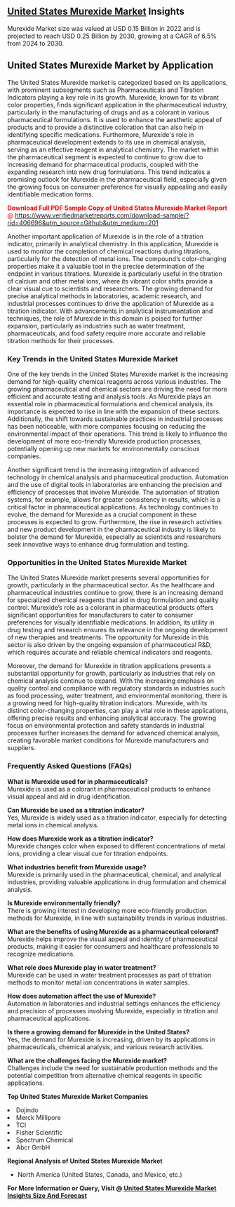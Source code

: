 <h2><a href="https://www.verifiedmarketreports.com/download-sample/?rid=406696&amp;utm_source=Github&amp;utm_medium=201" target="_blank">United States Murexide Market</a> Insights</h2><p>Murexide Market size was valued at USD 0.15 Billion in 2022 and is projected to reach USD 0.25 Billion by 2030, growing at a CAGR of 6.5% from 2024 to 2030.</p><p><h2>United States Murexide Market by Application</h2><p>The United States Murexide market is categorized based on its applications, with prominent subsegments such as Pharmaceuticals and Titration Indicators playing a key role in its growth. Murexide, known for its vibrant color properties, finds significant application in the pharmaceutical industry, particularly in the manufacturing of drugs and as a colorant in various pharmaceutical formulations. It is used to enhance the aesthetic appeal of products and to provide a distinctive coloration that can also help in identifying specific medications. Furthermore, Murexide's role in pharmaceutical development extends to its use in chemical analysis, serving as an effective reagent in analytical chemistry. The market within the pharmaceutical segment is expected to continue to grow due to increasing demand for pharmaceutical products, coupled with the expanding research into new drug formulations. This trend indicates a promising outlook for Murexide in the pharmaceutical field, especially given the growing focus on consumer preference for visually appealing and easily identifiable medication forms.</p><p><p><span class=""><span style="color: #ff0000;"><strong>Download Full PDF Sample Copy of United States Murexide Market Report</strong> @ </span><a href="https://www.verifiedmarketreports.com/download-sample/?rid=406696&amp;utm_source=Github&amp;utm_medium=201" target="_blank">https://www.verifiedmarketreports.com/download-sample/?rid=406696&amp;utm_source=Github&amp;utm_medium=201</a></span></p></p><p>Another important application of Murexide is in the role of a titration indicator, primarily in analytical chemistry. In this application, Murexide is used to monitor the completion of chemical reactions during titrations, particularly for the detection of metal ions. The compound’s color-changing properties make it a valuable tool in the precise determination of the endpoint in various titrations. Murexide is particularly useful in the titration of calcium and other metal ions, where its vibrant color shifts provide a clear visual cue to scientists and researchers. The growing demand for precise analytical methods in laboratories, academic research, and industrial processes continues to drive the application of Murexide as a titration indicator. With advancements in analytical instrumentation and techniques, the role of Murexide in this domain is poised for further expansion, particularly as industries such as water treatment, pharmaceuticals, and food safety require more accurate and reliable titration methods for their processes.</p><h3>Key Trends in the United States Murexide Market</h3><p>One of the key trends in the United States Murexide market is the increasing demand for high-quality chemical reagents across various industries. The growing pharmaceutical and chemical sectors are driving the need for more efficient and accurate testing and analysis tools. As Murexide plays an essential role in pharmaceutical formulations and chemical analysis, its importance is expected to rise in line with the expansion of these sectors. Additionally, the shift towards sustainable practices in industrial processes has been noticeable, with more companies focusing on reducing the environmental impact of their operations. This trend is likely to influence the development of more eco-friendly Murexide production processes, potentially opening up new markets for environmentally conscious companies.</p><p>Another significant trend is the increasing integration of advanced technology in chemical analysis and pharmaceutical production. Automation and the use of digital tools in laboratories are enhancing the precision and efficiency of processes that involve Murexide. The automation of titration systems, for example, allows for greater consistency in results, which is a critical factor in pharmaceutical applications. As technology continues to evolve, the demand for Murexide as a crucial component in these processes is expected to grow. Furthermore, the rise in research activities and new product development in the pharmaceutical industry is likely to bolster the demand for Murexide, especially as scientists and researchers seek innovative ways to enhance drug formulation and testing.</p><h3>Opportunities in the United States Murexide Market</h3><p>The United States Murexide market presents several opportunities for growth, particularly in the pharmaceutical sector. As the healthcare and pharmaceutical industries continue to grow, there is an increasing demand for specialized chemical reagents that aid in drug formulation and quality control. Murexide’s role as a colorant in pharmaceutical products offers significant opportunities for manufacturers to cater to consumer preferences for visually identifiable medications. In addition, its utility in drug testing and research ensures its relevance in the ongoing development of new therapies and treatments. The opportunity for Murexide in this sector is also driven by the ongoing expansion of pharmaceutical R&D, which requires accurate and reliable chemical indicators and reagents.<p>Moreover, the demand for Murexide in titration applications presents a substantial opportunity for growth, particularly as industries that rely on chemical analysis continue to expand. With the increasing emphasis on quality control and compliance with regulatory standards in industries such as food processing, water treatment, and environmental monitoring, there is a growing need for high-quality titration indicators. Murexide, with its distinct color-changing properties, can play a vital role in these applications, offering precise results and enhancing analytical accuracy. The growing focus on environmental protection and safety standards in industrial processes further increases the demand for advanced chemical analysis, creating favorable market conditions for Murexide manufacturers and suppliers.</p><h3>Frequently Asked Questions (FAQs)</h3><p><strong>What is Murexide used for in pharmaceuticals?</strong><br/>Murexide is used as a colorant in pharmaceutical products to enhance visual appeal and aid in drug identification.</p><p><strong>Can Murexide be used as a titration indicator?</strong><br/>Yes, Murexide is widely used as a titration indicator, especially for detecting metal ions in chemical analysis.</p><p><strong>How does Murexide work as a titration indicator?</strong><br/>Murexide changes color when exposed to different concentrations of metal ions, providing a clear visual cue for titration endpoints.</p><p><strong>What industries benefit from Murexide usage?</strong><br/>Murexide is primarily used in the pharmaceutical, chemical, and analytical industries, providing valuable applications in drug formulation and chemical analysis.</p><p><strong>Is Murexide environmentally friendly?</strong><br/>There is growing interest in developing more eco-friendly production methods for Murexide, in line with sustainability trends in various industries.</p><p><strong>What are the benefits of using Murexide as a pharmaceutical colorant?</strong><br/>Murexide helps improve the visual appeal and identity of pharmaceutical products, making it easier for consumers and healthcare professionals to recognize medications.</p><p><strong>What role does Murexide play in water treatment?</strong><br/>Murexide can be used in water treatment processes as part of titration methods to monitor metal ion concentrations in water samples.</p><p><strong>How does automation affect the use of Murexide?</strong><br/>Automation in laboratories and industrial settings enhances the efficiency and precision of processes involving Murexide, especially in titration and pharmaceutical applications.</p><p><strong>Is there a growing demand for Murexide in the United States?</strong><br/>Yes, the demand for Murexide is increasing, driven by its applications in pharmaceuticals, chemical analysis, and various research activities.</p><p><strong>What are the challenges facing the Murexide market?</strong><br/>Challenges include the need for sustainable production methods and the potential competition from alternative chemical reagents in specific applications.</p></p><p><strong>Top United States Murexide Market Companies</strong></p><div data-test-id=""><p><li>Dojindo</li><li> Merck Millipore</li><li> TCI</li><li> Fisher Scientific</li><li> Spectrum Chemical</li><li> Abcr GmbH</li></p><div><strong>Regional Analysis of&nbsp;United States Murexide Market</strong></div><ul><li dir="ltr"><p dir="ltr">North America&nbsp;(United States, Canada, and Mexico, etc.)</p></li></ul><p><strong>For More Information or Query, Visit @&nbsp;</strong><strong><a href="https://www.verifiedmarketreports.com/product/murexide-market/?utm_source=Github&amp;utm_medium=201" target="_blank">United States Murexide Market Insights Size And Forecast</a></strong></p></div>

